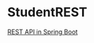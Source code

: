 # StudentREST

[REST API in Spring Boot](https://github.com/mikielmcrae/StudentREST/tree/main/demo/src/main/java/com/example/demo/student)
